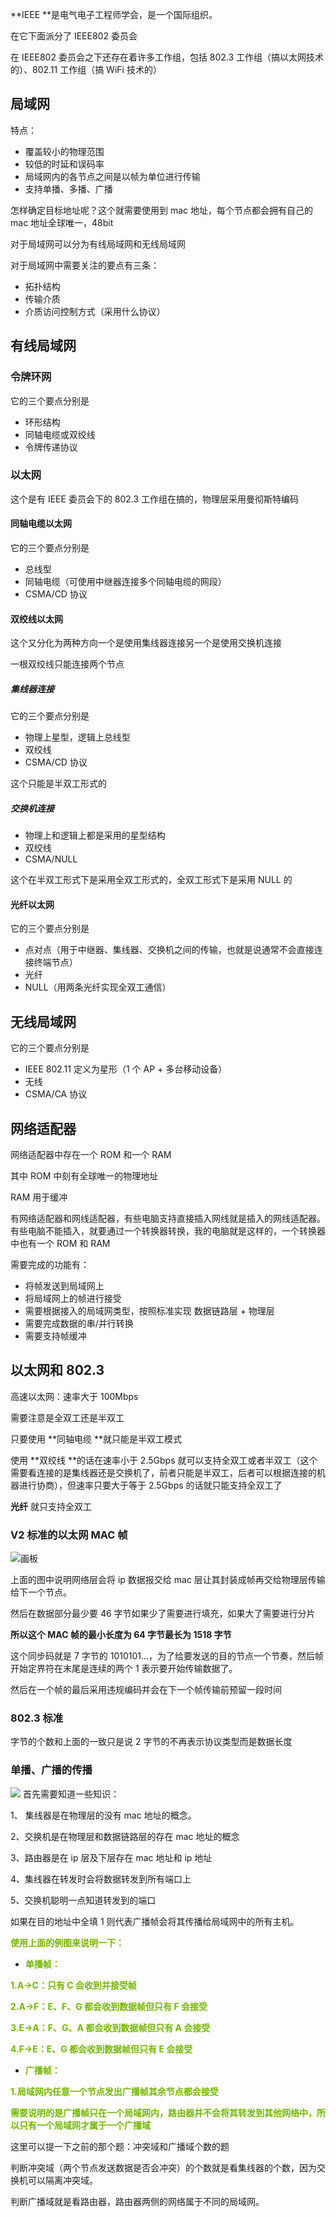 **IEEE **是电气电子工程师学会，是一个国际组织。

在它下面派分了 IEEE802 委员会

在 IEEE802 委员会之下还存在着许多工作组，包括 802.3 工作组（搞以太网技术的）、802.11 工作组（搞 WiFi 技术的）



## 局域网
特点：

+ 覆盖较小的物理范围
+ 较低的时延和误码率
+ 局域网内的各节点之间是以帧为单位进行传输
+ 支持单播、多播、广播

怎样确定目标地址呢？这个就需要使用到 mac 地址，每个节点都会拥有自己的 mac 地址全球唯一，48bit

对于局域网可以分为有线局域网和无线局域网

对于局域网中需要关注的要点有三条：


+ 拓扑结构
+ 传输介质
+ 介质访问控制方式（采用什么协议）



## 有线局域网
### 令牌环网
它的三个要点分别是


+ 环形结构
+ 同轴电缆或双绞线
+ 令牌传递协议



### 以太网
这个是有 IEEE 委员会下的 802.3 工作组在搞的，物理层采用曼彻斯特编码

#### 同轴电缆以太网
它的三个要点分别是


+ 总线型
+ 同轴电缆（可使用中继器连接多个同轴电缆的网段）
+ CSMA/CD 协议



#### 双绞线以太网
这个又分化为两种方向一个是使用集线器连接另一个是使用交换机连接

一根双绞线只能连接两个节点

##### 集线器连接
它的三个要点分别是

+ 物理上星型，逻辑上总线型
+ 双绞线
+ CSMA/CD 协议

这个只能是半双工形式的

##### 交换机连接
+ 物理上和逻辑上都是采用的星型结构
+ 双绞线
+ CSMA/NULL

这个在半双工形式下是采用全双工形式的，全双工形式下是采用 NULL 的

#### 光纤以太网
它的三个要点分别是

+ 点对点（用于中继器、集线器、交换机之间的传输，也就是说通常不会直接连接终端节点）
+ 光纤
+ NULL（用两条光纤实现全双工通信）

## 无线局域网
它的三个要点分别是

+ IEEE 802.11 定义为星形（1 个 AP + 多台移动设备）
+ 无线
+ CSMA/CA 协议

## 网络适配器
网络适配器中存在一个 ROM 和一个 RAM

其中 ROM 中刻有全球唯一的物理地址

RAM 用于缓冲

有网络适配器和网线适配器，有些电脑支持直接插入网线就是插入的网线适配器。有些电脑不能插入，就要通过一个转换器转换，我的电脑就是这样的，一个转换器中也有一个 ROM 和 RAM

需要完成的功能有：

+ 将帧发送到局域网上
+ 将局域网上的帧进行接受
+ 需要根据接入的局域网类型，按照标准实现 数据链路层 + 物理层
+ 需要完成数据的串/并行转换
+ 需要支持帧缓冲

## 以太网和 802.3
高速以太网：速率大于 100Mbps

需要注意是全双工还是半双工

只要使用 **同轴电缆 **就只能是半双工模式

使用 **双绞线 **的话在速率小于 2.5Gbps 就可以支持全双工或者半双工（这个需要看连接的是集线器还是交换机了，前者只能是半双工，后者可以根据连接的机器进行协商），但速率只要大于等于 2.5Gbps 的话就只能支持全双工了

**光纤** 就只支持全双工



### V2 标准的以太网 MAC 帧
![画板](https://cdn.nlark.com/yuque/0/2025/jpeg/48073730/1737989414238-f1f66b66-f65f-4dd9-ae6e-77b95131ecc6.jpeg)

上面的图中说明网络层会将 ip 数据报交给 mac 层让其封装成帧再交给物理层传输给下一个节点。

然后在数据部分最少要 46 字节如果少了需要进行填充，如果大了需要进行分片

**所以这个 MAC 帧的最小长度为 64 字节最长为 1518 字节**

这个同步码就是 7 字节的 1010101...，为了给要发送的目的节点一个节奏，然后帧开始定界符在末尾是连续的两个 1 表示要开始传输数据了。

然后在一个帧的最后采用违规编码并会在下一个帧传输前预留一段时间

### 802.3 标准
字节的个数和上面的一致只是说 2 字节的不再表示协议类型而是数据长度

### 单播、广播的传播
![](https://cdn.nlark.com/yuque/0/2025/png/48073730/1738059018993-f4c6b607-ecc2-4705-9221-83fe09cee867.png)
首先需要知道一些知识：

1、 集线器是在物理层的没有 mac 地址的概念。

2、交换机是在物理层和数据链路层的存在 mac 地址的概念

3、路由器是在 ip 层及下层存在 mac 地址和 ip 地址

4、集线器在转发时会将数据转发到所有端口上

5、交换机聪明一点知道转发到的端口

如果在目的地址中全填 1 则代表广播帧会将其传播给局域网中的所有主机。

**<font style="color:#74B602;">使用上面的例图来说明一下：</font>**

+ **<font style="color:#74B602;">单播帧：</font>**

**<font style="color:#74B602;">1.A->C：只有 C 会收到并接受帧</font>**

**<font style="color:#74B602;">2.A->F：E、F、G 都会收到数据帧但只有 F 会接受</font>**

**<font style="color:#74B602;">3.E->A：F、G、A 都会收到数据帧但只有 A 会接受</font>**

**<font style="color:#74B602;">4.F->E：E、G 都会收到数据帧但只有 E 会接受</font>**

+ **<font style="color:#74B602;">广播帧：</font>**

**<font style="color:#74B602;">1.局域网内任意一个节点发出广播帧其余节点都会接受</font>**

**<font style="color:#74B602;">需要说明的是广播帧只在一个局域网内，路由器并不会将其转发到其他网络中，所以只有一个局域网才属于一个广播域</font>**

这里可以提一下之前的那个题：冲突域和广播域个数的题

判断冲突域（两个节点发送数据是否会冲突）的个数就是看集线器的个数，因为交换机可以隔离冲突域。

判断广播域就是看路由器，路由器两侧的网络属于不同的局域网。

